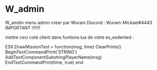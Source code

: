 # W_admin
W_amdin menu admin creer par Wuram Discord : Wuram-Mickael#4443
IMPORTANT !!!!!!!

mettre ceci coté client dans funtions.lua de votre es_exdented :

ESX.DrawMissionText = function(msg, time)
    ClearPrints()
    BeginTextCommandPrint('STRING')
    AddTextComponentSubstringPlayerName(msg)
    EndTextCommandPrint(time, true)
end
